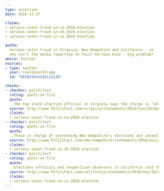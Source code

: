```yaml
---
type: assertion
date: 2016-11-27

claims:
- serious-voter-fraud-in-ca-2016-election
- serious-voter-fraud-in-nh-2016-election
- serious-voter-fraud-in-va-2016-election

quote:
  Serious voter fraud in Virginia, New Hampshire and California - so
  why isn't the media reporting on this? Serious bias - big problem!
where: Twitter
sources:
- type: twitter
  user: realdonaldtrump
  id: "803033642545115140"

checks:
- checker: politifact
  rating: pants-on-fire
  quote:
    The top state election official in Virginia says the charge is "unfounded." The former chairman of Trump’s Virginia campaign says he’s unaware of any "massive voter fraud on Election Day."
  source: http://www.PolitiFact.com/virginia/statements/2016/nov/29/donald-trump/trumps-pants-fire-serious-voter-fraud-claim-virgin/
  claims:
  - serious-voter-fraud-in-va-2016-election
- checker: politifact
  rating: pants-on-fire
  quote:
    Those in charge of overseeing New Hampshire’s elections and investigating election complaints said any instances of voter fraud in the state have historically been extremely rare. The most recent election was no exception, with no complaints of voter fraud filed in an election in which more than 728,000 ballots were cast.
  source: http://www.PolitiFact.com/new-hampshire/statements/2016/nov/28/donald-trump/trump-claims-serious-voter-fraud-new-hampshire/
  claims:
  - serious-voter-fraud-in-nh-2016-election
- checker: politifact
  rating: pants-on-fire
  quote:
    Elections officials and nonpartisan observers in California said there were no widespread reports of voter fraud. The state has some of the most stringent voter verification laws in the country. Allegations of fraud are so rare that Los Angeles County, the state’s largest county, does not track them.
  source: http://www.PolitiFact.com/california/statements/2016/nov/28/donald-trump/pants-fire-trumps-claim-about-california-voter-fra/
  claims:
  - serious-voter-fraud-in-ca-2016-election
---
```

